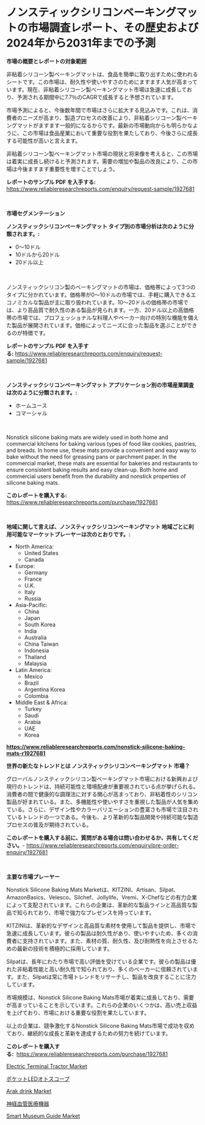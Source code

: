 <p><h1>ノンスティックシリコンベーキングマットの市場調査レポート、その歴史および2024年から2031年までの予測</h1></p><p><strong>市場の概要とレポートの対象範囲</strong></p>
<p><p>非粘着シリコーン製ベーキングマットは、食品を簡単に取り出すために使われるシートです。この市場は、耐久性や使いやすさのためにますます人気が高まっています。現在、非粘着シリコーン製ベーキングマット市場は急速に成長しており、予測される期間中に7.7％のCAGRで成長すると予想されています。</p><p>市場予測によると、今後数年間で市場はさらに拡大する見込みです。これは、消費者のニーズが高まり、製造プロセスの改善により、非粘着シリコーン製ベーキングマットがますます一般的になるからです。最新の市場動向からも明らかなように、この市場は食品産業において重要な役割を果たしており、今後さらに成長する可能性が高いと言えます。</p><p>非粘着シリコーン製ベーキングマット市場の現状と将来像を考えると、この市場は着実に成長し続けると予測されます。需要の増加や製品の改良により、この市場は今後ますます重要性を増すことでしょう。</p></p>
<p><strong>レポートのサンプル PDF を入手する:</strong> <a href="https://www.reliableresearchreports.com/enquiry/request-sample/1927681">https://www.reliableresearchreports.com/enquiry/request-sample/1927681</a></p>
<p>&nbsp;</p>
<p><strong>市場セグメンテーション</strong></p>
<p><strong>ノンスティックシリコンベーキングマット タイプ別の市場分析は次のように分類されます。:</strong></p>
<p><ul><li>0～10ドル</li><li>10ドルから20ドル</li><li>20ドル以上</li></ul></p>
<p>&nbsp;</p>
<p><p>ノンスティックシリコン製のベーキングマットの市場は、価格帯によって3つのタイプに分かれています。価格帯が0〜10ドルの市場では、手軽に購入できるエコノミカルな製品が主に取り扱われています。10〜20ドルの価格帯の市場では、より高品質で耐久性のある製品が見られます。一方、20ドル以上の高価格帯の市場では、プロフェッショナルな料理人やベーカー向けの特別な機能を備えた製品が展開されています。価格によってニーズに合った製品を選ぶことができるのが特徴です。</p></p>
<p><strong>レポートのサンプル PDF を入手する:</strong>&nbsp;<a href="https://www.reliableresearchreports.com/enquiry/request-sample/1927681">https://www.reliableresearchreports.com/enquiry/request-sample/1927681</a></p>
<p>&nbsp;</p>
<p><strong> ノンスティックシリコンベーキングマット アプリケーション別の市場産業調査は次のように分類されます。:</strong></p>
<p><ul><li>ホームユース</li><li>コマーシャル</li></ul></p>
<p>&nbsp;</p>
<p><p>Nonstick silicone baking mats are widely used in both home and commercial kitchens for baking various types of food like cookies, pastries, and breads. In home use, these mats provide a convenient and easy way to bake without the need for greasing pans or parchment paper. In the commercial market, these mats are essential for bakeries and restaurants to ensure consistent baking results and easy clean-up. Both home and commercial users benefit from the durability and nonstick properties of silicone baking mats.</p></p>
<p><strong>このレポートを購入する:</strong>&nbsp; <a href="https://www.reliableresearchreports.com/purchase/1927681">https://www.reliableresearchreports.com/purchase/1927681</a></p>
<p>&nbsp;</p>
<p><strong>地域に関して言えば、ノンスティックシリコンベーキングマット 地域ごとに利用可能なマーケットプレーヤーは次のとおりです。:</strong></p>
<p><ul>
    <li>
        North America:
        <ul>
            <li>United States</li>
            <li>Canada</li>
        </ul>
    </li>
    <li>
        Europe:
        <ul>
            <li>Germany</li>
            <li>France</li>
            <li>U.K.</li>
            <li>Italy</li>
            <li>Russia</li>
        </ul>
    </li>
    <li>
        Asia-Pacific:
        <ul>
            <li>China</li>
            <li>Japan</li>
            <li>South Korea</li>
            <li>India</li>
            <li>Australia</li>
            <li>China Taiwan</li>
            <li>Indonesia</li>
            <li>Thailand</li>
            <li>Malaysia</li>
        </ul>
    </li>
    <li>
        Latin America:
        <ul>
            <li>Mexico</li>
            <li>Brazil</li>
            <li>Argentina Korea</li>
            <li>Colombia</li>
        </ul>
    </li>
    <li>
        Middle East & Africa:
        <ul>
            <li>Turkey</li>
            <li>Saudi</li>
            <li>Arabia</li>
            <li>UAE</li>
            <li>Korea</li>
        </ul>
    </li>
    </ul></p>
<p><strong><a href="https://www.reliableresearchreports.com/nonstick-silicone-baking-mats-r1927681">https://www.reliableresearchreports.com/nonstick-silicone-baking-mats-r1927681</a></strong>&nbsp;</p>
<p><strong>世界の新たなトレンドとは ノンスティックシリコンベーキングマット 市場？</strong></p>
<p><p>グローバルノンスティックシリコン製ベーキングマット市場における新興および現行のトレンドは、持続可能性と環境配慮が重要視されている点が挙げられる。消費者の間で健康的な調理法に対する関心が高まっており、非粘着性のシリコン製品が好まれている。また、多機能性や使いやすさを重視した製品が人気を集めている。さらに、デザイン性やカラーバリエーションの豊富さも市場で注目されているトレンドの一つである。今後も、より革新的な製品開発や持続可能な製造プロセスの普及が期待されている。</p></p>
<p><strong>このレポートを購入する前に、質問がある場合は問い合わせるか、共有してください。</strong>- <a href="https://www.reliableresearchreports.com/enquiry/pre-order-enquiry/1927681">https://www.reliableresearchreports.com/enquiry/pre-order-enquiry/1927681</a></p>
<p>&nbsp;</p>
<p><strong>主要な市場プレーヤー</strong></p>
<p><p>Nonstick Silicone Baking Mats Marketは、KITZINI、Artisan、Silpat、AmazonBasics、Velesco、Silchef、Jollylife、Vremi、X-Chefなどの有力企業によって支配されています。これらの企業は、革新的な製品ラインと高品質な製品で知られており、市場で強力なプレゼンスを持っています。</p><p>KITZINIは、革新的なデザインと高品質な素材を使用して製品を提供し、市場で急速に成長しています。彼らの製品は耐久性があり、使いやすいため、多くの消費者に支持されています。また、素材の質、耐久性、及び耐熱性を向上させるための最新の技術を積極的に採用しています。</p><p>Silpatは、長年にわたり市場で高い評価を受けている企業です。彼らの製品は優れた非粘着性能と高い耐久性で知られており、多くのベーカーに信頼されています。また、Silpatは常に市場トレンドをリサーチし、製品を改良することに注力しています。</p><p>市場規模は、Nonstick Silicone Baking Mats市場が着実に成長しており、需要が高まっていることを示しています。これらの企業のいくつかは、高い売上収益を上げており、市場における重要な役割を果たしています。</p><p>以上の企業は、競争激化するNonstick Silicone Baking Mats市場で成功を収めており、継続的な成長と革新を達成するための努力を続けています。</p></p>
<p><strong>このレポートを購入する:</strong>&nbsp;&nbsp;<a href="https://www.reliableresearchreports.com/purchase/1927681">https://www.reliableresearchreports.com/purchase/1927681</a></p>
<p><p><a href="https://www.linkedin.com/pulse/electric-terminal-tractor-market-insights-players-forecast-izi8e?trackingId=dGH%2Bv2Cg0PR3hMh2yAFR0Q%3D%3D">Electric Terminal Tractor Market</a></p><p><a href="https://medium.com/@chellamarie1962/%E3%83%9D%E3%82%B1%E3%83%83%E3%83%88led%E3%82%AA%E3%83%88%E3%82%B9%E3%82%B3%E3%83%BC%E3%83%97%E5%B8%82%E5%A0%B4%E8%A6%8F%E6%A8%A1-%E5%B8%82%E5%A0%B4%E5%B1%95%E6%9C%9B%E3%81%8A%E3%82%88%E3%81%B3%E5%B8%82%E5%A0%B4%E4%BA%88%E6%B8%AC-2024%E5%B9%B4%E3%81%8B%E3%82%892031%E5%B9%B4-a078c67e9817">ポケットLEDオトスコープ</a></p><p><a href="https://github.com/Glendatilghmankmgz0rbhwpy/Market-Research-Report-List-1/blob/main/arak-drink-market.md">Arak drink Market</a></p><p><a href="https://github.com/EstelWisozk1/Market-Research-Report-List-1/blob/main/666077218715.md">神経血管医療機器</a></p><p><a href="https://issuu.com/reportprime-2/docs/smart-museum-guide-market-size-2030.pptx">Smart Museum Guide Market</a></p></p>